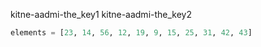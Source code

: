 kitne-aadmi-the_key1
kitne-aadmi-the_key2


```python
elements = [23, 14, 56, 12, 19, 9, 15, 25, 31, 42, 43]
```
